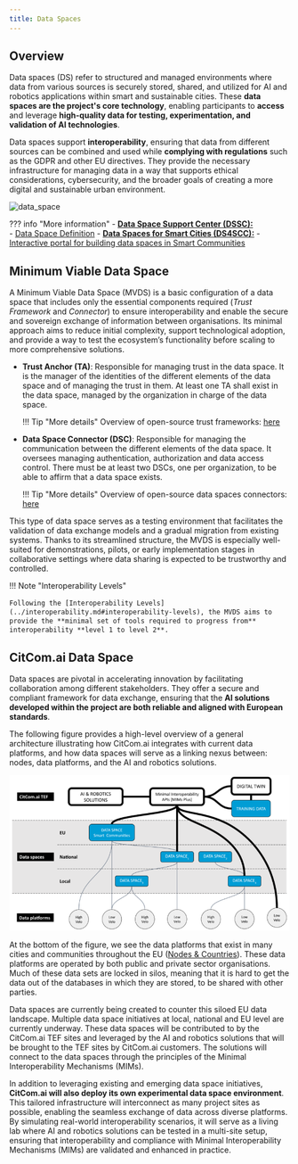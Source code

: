 ```yaml
---
title: Data Spaces
---
```


## Overview

Data spaces (DS) refer to structured and managed environments where data from various sources is securely stored, shared, and utilized for AI and robotics applications within smart and sustainable cities. These **data spaces are the project's core technology**, enabling participants to **access** and leverage **high-quality data for testing, experimentation, and validation of AI technologies**.

Data spaces support **interoperability**, ensuring that data from different sources can be combined and used while **complying with regulations** such as the GDPR and other EU directives. They provide the necessary infrastructure for managing data in a way that supports ethical considerations, cybersecurity, and the broader goals of creating a more digital and sustainable urban environment.

![data_space](img/basic_architectural_concepts_ids.png)

??? info "More information"
    - [**Data Space Support Center (DSSC):**](https://dssc.eu/)  
        - [Data Space Definition](https://dssc.eu/space/BVE2/1071251613/Introduction+-+Key+Concepts+of+Data+Spaces#1.-What-is-a-data-space?)
    - [**Data Spaces for Smart Cities (DS4SCC):**](https://www.ds4sscc.eu/)
        - [Interactive portal for building data spaces in Smart Communities](https://inventory.ds4sscc.eu/)

## Minimum Viable Data Space

A Minimum Viable Data Space (MVDS) is a basic configuration of a data space that includes only the essential components required (*Trust Framework* and *Connector*) to ensure interoperability and enable the secure and sovereign exchange of information between organisations. Its minimal approach aims to reduce initial complexity, support technological adoption, and provide a way to test the ecosystem’s functionality before scaling to more comprehensive solutions.

- **Trust Anchor (TA)**: Responsible for managing trust in the data space. It is the manager of the identities of the different elements of the data space and of managing the trust in them. At least one TA shall exist in the data space, managed by the organization in charge of the data space. 

    !!! Tip "More details"
        Overview of open-source trust frameworks: [here](../../documentation/trust_frameworks/index.md)

- **Data Space Connector (DSC)**: Responsible for managing the communication between the different elements of the data space. It oversees managing authentication, authorization and data access control. There must be at least two DSCs, one per organization, to be able to affirm that a data space exists.

    !!! Tip "More details"
        Overview of open-source data spaces connectors: [here](../../documentation/data_space_connectors/index.md)

This type of data space serves as a testing environment that facilitates the validation of data exchange models and a gradual migration from existing systems. Thanks to its streamlined structure, the MVDS is especially well-suited for demonstrations, pilots, or early implementation stages in collaborative settings where data sharing is expected to be trustworthy and controlled.

!!! Note "Interoperability Levels"

    Following the [Interoperability Levels](../interoperability.md#interoperability-levels), the MVDS aims to provide the **minimal set of tools required to progress from** interoperability **level 1 to level 2**.

## CitCom.ai Data Space

Data spaces are pivotal in accelerating innovation by facilitating collaboration among different stakeholders. They offer a secure and compliant framework for data exchange, ensuring that the **AI solutions developed within the project are both reliable and aligned with European standards**.

The following figure provides a high-level overview of a general architecture illustrating how CitCom.ai integrates with current data platforms, and how data spaces will serve as a linking nexus between: nodes, data platforms, and the AI and robotics solutions.

![citcomai-ds](./img/citcom_highLevel_DSarch.png)

At the bottom of the figure, we see the data platforms that exist in many cities and communities throughout the EU ([Nodes & Countries](../nodes_countries.md)). These data platforms are operated by both public and private sector organisations. Much of these data sets are locked in silos, meaning that it is hard to get the data out of the databases in which they are stored, to be shared with other parties. 

Data spaces are currently being created to counter this siloed EU data landscape. Multiple data space initiatives at local, national and EU level are currently underway. These data spaces will be contributed to by the CitCom.ai TEF sites and leveraged by the AI and robotics solutions that will be brought to the TEF sites by CitCom.ai customers. The solutions will connect to the data spaces through the principles of the Minimal Interoperability Mechanisms (MIMs). 

In addition to leveraging existing and emerging data space initiatives, **CitCom.ai will also deploy its own experimental data space environment**. This tailored infrastructure will interconnect as many project sites as possible, enabling the seamless exchange of data across diverse platforms. By simulating real-world interoperability scenarios, it will serve as a living lab where AI and robotics solutions can be tested in a multi-site setup, ensuring that interoperability and compliance with Minimal Interoperability Mechanisms (MIMs) are validated and enhanced in practice.